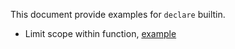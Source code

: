 This document provide examples for `declare` builtin.


- Limit scope within function, [example](./limit-scope.sh)
